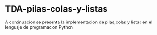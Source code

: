 # TDA-pilas-colas-y-listas
A continuacion se presenta la implementacion de pilas,colas y listas en el lenguaje de programacion Python
